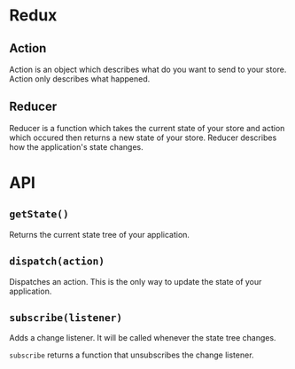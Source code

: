 # Redux

## Action

Action is an object which describes what do you want to send to your store. Action only describes what happened.

## Reducer

Reducer is a function which takes the current state of your store and action which occured then returns a new state of your store. Reducer describes how the application's state changes.

# API

## `getState()`

Returns the current state tree of your application.

## `dispatch(action)`

Dispatches an action. This is the only way to update the state of your application.

## `subscribe(listener)`

Adds a change listener. It will be called whenever the state tree changes.

`subscribe` returns a function that unsubscribes the change listener. 

